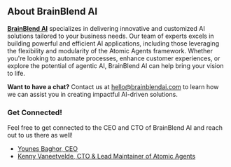 ## About BrainBlend AI

**[BrainBlend AI](https://brainblendai.com)** specializes in delivering innovative and customized AI solutions tailored to your business needs. 
Our team of experts excels in building powerful and efficient AI applications, including those leveraging the flexibility and modularity of the Atomic Agents framework. 
Whether you're looking to automate processes, enhance customer experiences, or explore the potential of agentic AI, BrainBlend AI can help bring your vision to life.

**Want to have a chat?** Contact us at hello@brainblendai.com to learn how we can assist you in creating impactful AI-driven solutions.

### Get Connected!
Feel free to get connected to the CEO and CTO of BrainBlend AI and reach out to us there as well!
- [Younes Baghor, CEO](https://www.linkedin.com/in/webwizart)
- [Kenny Vaneetvelde, CTO & Lead Maintainer of Atomic Agents](https://www.linkedin.com/in/kennyvaneetvelde/)
